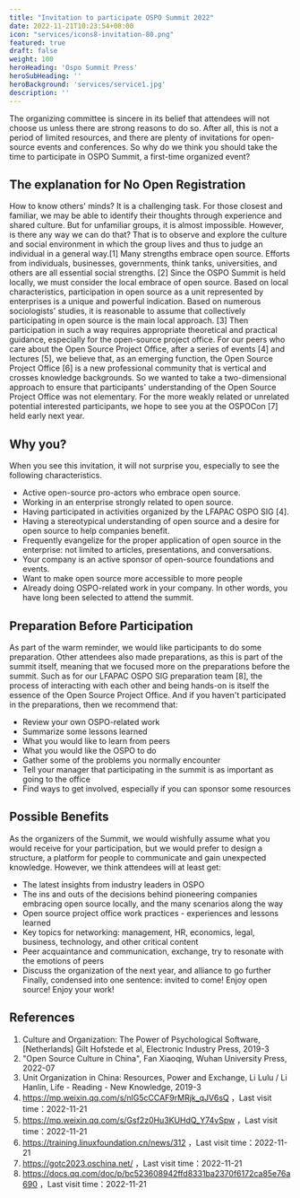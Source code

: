 ```yaml
---
title: "Invitation to participate OSPO Summit 2022"
date: 2022-11-21T10:23:54+08:00
icon: "services/icons8-invitation-80.png"
featured: true
draft: false
weight: 100
heroHeading: 'Ospo Summit Press'
heroSubHeading: ''
heroBackground: 'services/service1.jpg'
description: ''
---
```


The organizing committee is sincere in its belief that attendees will not choose us unless there are strong reasons to do so. After all, this is not a period of limited resources, and there are plenty of invitations for open-source events and conferences. So why do we think you should take the time to participate in OSPO Summit, a first-time organized event?

## The explanation for No Open Registration

How to know others' minds? It is a challenging task. For those closest and familiar, we may be able to identify their thoughts through experience and shared culture. But for unfamiliar groups, it is almost impossible. However, is there any way we can do that? That is to observe and explore the culture and social environment in which the group lives and thus to judge an individual in a general way.[1]
Many strengths embrace open source. Efforts from individuals, businesses, governments, think tanks, universities, and others are all essential social strengths. [2] Since the OSPO Summit is held locally, we must consider the local embrace of open source. Based on local characteristics, participation in open source as a unit represented by enterprises is a unique and powerful indication. Based on numerous sociologists' studies, it is reasonable to assume that collectively participating in open source is the main local approach. [3] Then participation in such a way requires appropriate theoretical and practical guidance, especially for the open-source project office.
For our peers who care about the Open Source Project Office, after a series of events [4] and lectures [5], we believe that, as an emerging function, the Open Source Project Office [6] is a new professional community that is vertical and crosses knowledge backgrounds. So we wanted to take a two-dimensional approach to ensure that participants' understanding of the Open Source Project Office was not elementary.
For the more weakly related or unrelated potential interested participants, we hope to see you at the OSPOCon [7] held early next year.

## Why you?

When you see this invitation, it will not surprise you, especially to see the following characteristics.
- Active open-source pro-actors who embrace open source.
- Working in an enterprise strongly related to open source.
- Having participated in activities organized by the LFAPAC OSPO SIG [4].
- Having a stereotypical understanding of open source and a desire for open source to help companies benefit.
- Frequently evangelize for the proper application of open source in the enterprise: not limited to articles, presentations, and conversations.
- Your company is an active sponsor of open-source foundations and events.
- Want to make open source more accessible to more people
- Already doing OSPO-related work in your company.
In other words, you have long been selected to attend the summit.

## Preparation Before Participation

As part of the warm reminder, we would like participants to do some preparation. Other attendees also made preparations, as this is part of the summit itself, meaning that we focused more on the preparations before the summit.
Such as for our LFAPAC OSPO SIG preparation team [8], the process of interacting with each other and being hands-on is itself the essence of the Open Source Project Office. And if you haven't participated in the preparations, then we recommend that:
- Review your own OSPO-related work
- Summarize some lessons learned
- What you would like to learn from peers
- What you would like the OSPO to do
- Gather some of the problems you normally encounter
- Tell your manager that participating in the summit is as important as going to the office
- Find ways to get involved, especially if you can sponsor some resources

## Possible Benefits

As the organizers of the Summit, we would wishfully assume what you would receive for your participation, but we would prefer to design a structure, a platform for people to communicate and gain unexpected knowledge. However, we think attendees will at least get:
- The latest insights from industry leaders in OSPO
- The ins and outs of the decisions behind pioneering companies embracing open source locally, and the many scenarios along the way
- Open source project office work practices - experiences and lessons learned
- Key topics for networking: management, HR, economics, legal, business, technology, and other critical content
- Peer acquaintance and communication, exchange, try to resonate with the emotions of peers
- Discuss the organization of the next year, and alliance to go further
Finally, condensed into one sentence: invited to come! Enjoy open source! Enjoy your work!

## References

1. Culture and Organization: The Power of Psychological Software, [Netherlands] Gilt Hofstede et al, Electronic Industry Press, 2019-3
2. "Open Source Culture in China", Fan Xiaoqing, Wuhan University Press, 2022-07
3. Unit Organization in China: Resources, Power and Exchange, Li Lulu / Li Hanlin, Life - Reading - New Knowledge, 2019-3
4. https://mp.weixin.qq.com/s/nlG5cCCAF9rMRjk_qJV6sQ ，Last visit time：2022-11-21
5. https://mp.weixin.qq.com/s/Gsf2z0Hu3KUHdQ_Y74vSpw ，Last visit time：2022-11-21
6. https://training.linuxfoundation.cn/news/312 ，Last visit time：2022-11-21
7. https://gotc2023.oschina.net/ ，Last visit time：2022-11-21
8. https://docs.qq.com/doc/p/bc523608942ffd8331ba2370f6172ca85e76a690 ，Last visit time：2022-11-21

